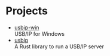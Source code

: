 # Projects

- [usbip-win](https://github.com/cezanne/usbip-win)
  <br/>USB/IP for Windows
- [usbip](https://github.com/jiegec/usbip)
  <br/>A Rust library to run a USB/IP server